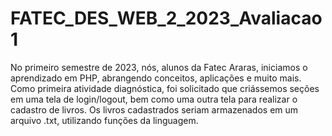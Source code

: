 # FATEC_DES_WEB_2_2023_Avaliacao1
No primeiro semestre de 2023, nós, alunos da Fatec Araras, iniciamos o aprendizado em PHP, abrangendo conceitos, aplicações e muito mais. Como primeira atividade diagnóstica, foi solicitado que criássemos seções em uma tela de login/logout, bem como uma outra tela para realizar o cadastro de livros. Os livros cadastrados seriam armazenados em um arquivo .txt, utilizando funções da linguagem.
